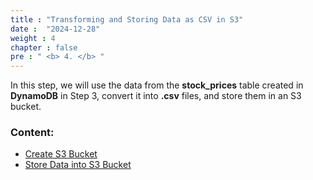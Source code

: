 ```yaml
---
title : "Transforming and Storing Data as CSV in S3"
date :  "2024-12-28"
weight : 4
chapter : false
pre : " <b> 4. </b> "
---
```


In this step, we will use the data from the **stock_prices** table created in **DynamoDB** in Step 3, convert it into **.csv** files, and store them in an S3 bucket.

### Content:

- [Create S3 Bucket](./4.1-updateiamrole/)
- [Store Data into S3 Bucket](./4.2-creates3bucket/)